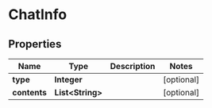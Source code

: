 
# ChatInfo

## Properties
Name | Type | Description | Notes
------------ | ------------- | ------------- | -------------
**type** | **Integer** |  |  [optional]
**contents** | **List&lt;String&gt;** |  |  [optional]




